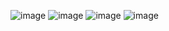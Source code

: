 ![image](https://github.com/user-attachments/assets/ece7ab3a-055d-47f0-a143-ed7a2774d8a6)
![image](https://github.com/user-attachments/assets/a8beeb26-ee87-49c3-aa52-1f901396afc6)
![image](https://github.com/user-attachments/assets/7b161688-2040-4477-b3c5-65e9b17e35c4)
![image](https://github.com/user-attachments/assets/59b61126-2335-452d-a08a-6ddbfba94e89)






